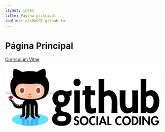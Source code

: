 ```yaml
---
layout: index
title: Página principal
tagline: aleDh097.github.io
---
```


# Página Principal 

[Curriculum Vitae](about)

![Portada](static/img/foto2.png "Portada")
